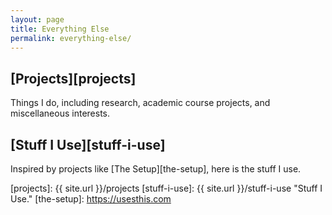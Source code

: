 ```yaml
---
layout: page
title: Everything Else
permalink: everything-else/
---
```


## [Projects][projects]

Things I do, including research, academic course projects, and miscellaneous interests.

## [Stuff I Use][stuff-i-use]

Inspired by projects like [The Setup][the-setup], here is the stuff I use.

[projects]: {{ site.url }}/projects
[stuff-i-use]: {{ site.url }}/stuff-i-use "Stuff I Use."
[the-setup]: <https://usesthis.com>
